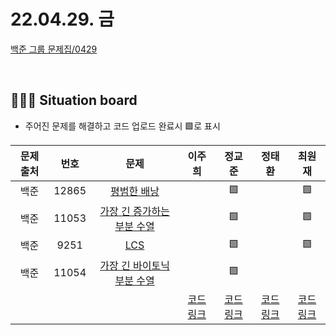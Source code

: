 # 22.04.29. 금

[백준 그룹 문제집/0429](https://www.acmicpc.net/group/workbook/view/13701/44752)

</br>

## 🧑🏽‍💻 Situation board
- 주어진 문제를 해결하고 코드 업로드 완료시 🟩로 표시

| 문제 출처   | 번호       | 문제      | 이주희  | 정교준  | 정태환  | 최원재  |
| :--------: | :--------: | :--------: | :--------: | :-------: | :-------: |  :-------: |
|백준|12865|[평범한 배낭](https://www.acmicpc.net/problem/12865)                 |    |  🟩 |    | 🟩 |
|백준|11053|[가장 긴 증가하는 부분 수열](https://www.acmicpc.net/problem/11053)   |    |  🟩 |    | 🟩 |
|백준|9251|[LCS](https://www.acmicpc.net/problem/9251)                          |    |  🟩 |    | 🟩 |
|백준|11054|[가장 긴 바이토닉 부분 수열](https://www.acmicpc.net/problem/11054)   |    |  🟩 |    |     |
||||  [코드링크](이주희/README.md) | [코드링크](정교준/README.md) | [코드링크](정태환/README.md) | [코드링크](최원재/README.md)  |
